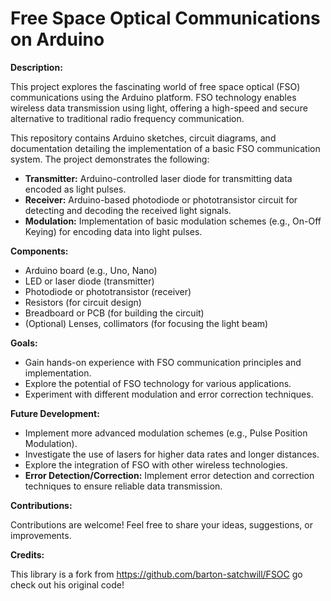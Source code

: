 # Free Space Optical Communications on Arduino

**Description:**

This project explores the fascinating world of free space optical (FSO) communications using the Arduino platform. FSO technology enables wireless data transmission using light, offering a high-speed and secure alternative to traditional radio frequency communication.

This repository contains Arduino sketches, circuit diagrams, and documentation detailing the implementation of a basic FSO communication system. The project demonstrates the following:

* **Transmitter:** Arduino-controlled laser diode for transmitting data encoded as light pulses.
* **Receiver:** Arduino-based photodiode or phototransistor circuit for detecting and decoding the received light signals.
* **Modulation:** Implementation of basic modulation schemes (e.g., On-Off Keying) for encoding data into light pulses.

**Components:**

* Arduino board (e.g., Uno, Nano)
* LED or laser diode (transmitter)
* Photodiode or phototransistor (receiver)
* Resistors (for circuit design)
* Breadboard or PCB (for building the circuit)
* (Optional) Lenses, collimators (for focusing the light beam)

**Goals:**

* Gain hands-on experience with FSO communication principles and implementation.
* Explore the potential of FSO technology for various applications.
* Experiment with different modulation and error correction techniques.

**Future Development:**

* Implement more advanced modulation schemes (e.g., Pulse Position Modulation).
* Investigate the use of lasers for higher data rates and longer distances.
* Explore the integration of FSO with other wireless technologies.
* **Error Detection/Correction:** Implement error detection and correction techniques to ensure reliable data transmission.

**Contributions:**

Contributions are welcome! Feel free to share your ideas, suggestions, or improvements.


**Credits:**

This library is a fork from https://github.com/barton-satchwill/FSOC go check out his original code!

